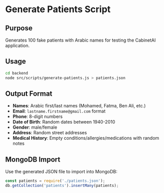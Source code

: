 # Generate Patients Script

## Purpose
Generates 100 fake patients with Arabic names for testing the CabinetAI application.

## Usage
```bash
cd backend
node src/scripts/generate-patients.js > patients.json
```

## Output Format
- **Names**: Arabic first/last names (Mohamed, Fatma, Ben Ali, etc.)
- **Email**: `lastname.firstname@gmail.com` format
- **Phone**: 8-digit numbers
- **Date of Birth**: Random dates between 1940-2010
- **Gender**: male/female
- **Address**: Random street addresses
- **Medical History**: Empty conditions/allergies/medications with random notes

## MongoDB Import
Use the generated JSON file to import into MongoDB:
```js
const patients = require('./patients.json');
db.getCollection('patients').insertMany(patients);
```